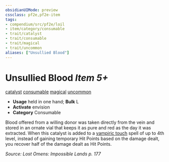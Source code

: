 ```yaml
---
obsidianUIMode: preview
cssclass: pf2e,pf2e-item
tags:
- compendium/src/pf2e/loil
- item/category/consumable
- trait/catalyst
- trait/consumable
- trait/magical
- trait/uncommon
aliases: ["Unsullied Blood"]
---
```

# Unsullied Blood *Item 5+*  
[catalyst](../../../Rules/traits/catalyst-som.md)  [consumable](../../../Rules/traits/consumable.md)  [magical](../../../Rules/traits/magical.md)  [uncommon](../../../Rules/traits/uncommon.md)  

- **Usage** held in one hand; **Bulk** L
- **Activate** envision
- **Category** Consumable

Blood offered from a willing donor was taken directly from the vein and stored in an ornate vial that keeps it as pure and red as the day it was extracted. When this catalyst is added to a [vampiric touch](../../spells/vampiric-touch.md) spell of up to 4th level, instead of gaining temporary Hit Points based on the damage dealt, you recover half of the damage dealt as Hit Points.

*Source: Lost Omens: Impossible Lands p. 177*